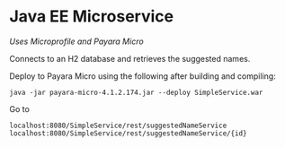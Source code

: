 # Java EE Microservice
_Uses Microprofile and Payara Micro_

Connects to an H2 database and retrieves the suggested names.

Deploy to Payara Micro using the following after building and compiling:

`java -jar payara-micro-4.1.2.174.jar --deploy SimpleService.war`

Go to 
```
localhost:8080/SimpleService/rest/suggestedNameService
localhost:8080/SimpleService/rest/suggestedNameService/{id}
```
